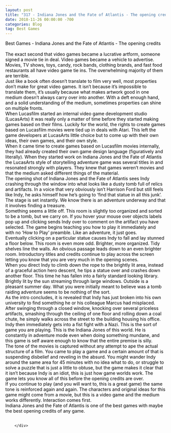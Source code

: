 ```yaml
---
layout: post
title: "317 - Indiana Jones and the Fate of Atlantis - The opening credits"
date: 2018-11-26 00:00:00 -700
categories: Blog
tag: Best Games
---
```


<div class="blog-content">
				<div class="paragraph"><span><span style="color:rgb(0, 0, 0)">Best Games - Indiana Jones and the Fate of Atlantis - The opening credits</span></span><br><span></span><br><span><span style="color:rgb(0, 0, 0)">The exact second that video games became a lucrative artform, someone signed a movie tie in deal. Video games became a vehicle to advertise. Movies, TV shows, toys, candy, rock bands, clothing brands, and fast food restaurants all have video game tie ins. The overwhelming majority of them are terrible. </span></span><br><span></span><span><span style="color:rgb(0, 0, 0)">Just like a book often doesn&rsquo;t translate to film very well, most properties don&rsquo;t make for great video games. It isn&rsquo;t because it&rsquo;s impossible to translate them, it&rsquo;s usually because what makes artwork good in one medium doesn&rsquo;t always carry over into another. With a deft enough hand, and a solid understanding of the medium, sometimes properties can shine on multiple fronts. </span></span><br><span></span><span><span style="color:rgb(0, 0, 0)">When Lucasfilm started an internal video game development studio (LucasArts) it was really only a matter of time before they started making games based on their films. Luckily for the world, the rights to create games based on Lucasfilm movies were tied up in deals with Atari. This left the game developers at LucasArts little choice but to come up with their own ideas, their own games, and their own style. </span></span><br><span></span><span><span style="color:rgb(0, 0, 0)">When it came time to create games based on Lucasfilm movies internally, they had already created their own game design language (figuratively and literally). When they started work on Indiana Jones and the Fate of Atlantis the LucasArts style of storytelling adventure game was several titles in and resonated strongly with players. They knew that games weren&rsquo;t movies and that the medium asked different things of the material. </span></span><br><span></span><span><span style="color:rgb(0, 0, 0)">The opening shot of Indiana Jones and the Fate of Atlantis sees Indy crashing through the window into what looks like a dusty tomb full of relics and artifacts. In a voice that very obviously isn&rsquo;t Harrison Ford but still feels like Indy, he asks himself how he&rsquo;s going to &lsquo;find that statue in all this junk&rsquo;. The stage is set instantly. We know there is an adventure underway and that it involves finding a treasure. </span></span><br><span></span><span><span style="color:rgb(0, 0, 0)">Something seems a little off. This room is slightly too organized and sorted to be a tomb, but we carry on. If you hover your mouse over objects labels pop up and clicking sends Indy over to comment on the artifact you have selected. The game begins teaching you how to play it immediately and with no &lsquo;How to Play&rsquo; preamble. Like an adventure, it just goes.</span></span><br><span></span><span><span style="color:rgb(0, 0, 0)">Eventually clicking on a particular statue causes Indy to fall and lay stunned a floor below. This room is even more odd. Brighter, more organized. Tidy shelves line the walls. An obvious passage leads down to an even brighter room. Introductory titles and credits continue to play across the screen letting you know that you are very much in the opening scenes.</span></span><br><span></span><span><span style="color:rgb(0, 0, 0)">When you direct Indy to climb down the rope to the brightly lit area, instead of a graceful action hero descent, he tips a statue over and crashes down another floor. This time he has fallen into a fairly standard looking library. Brightly lit by the sun streaming through large windows. Outside is a pleasant summer day. What you were initially meant to believe was a tomb raiding adventure seems to be nothing of the sort. </span></span><br><span></span><span><span style="color:rgb(0, 0, 0)">As the intro concludes, it is revealed that Indy has just broken into his own university to find something he or his colleague Marcus had misplaced. After swinging through a closed window, knocking over several priceless artifacts, smashing through the ceiling of one floor and rolling down a coal chute, he simply walks across the street to the building housing his office. Indy then immediately gets into a fist fight with a Nazi. This is the sort of game you are playing. This is the Indiana Jones of this world. He is constantly in adventure mode even when doing something mundane, and this game is self aware enough to know that the entire premise&nbsp;is silly.</span></span><br><span></span><span><span style="color:rgb(0, 0, 0)">The tone of the movies is captured without any attempt to ape the actual structure of a film. You came to play a game and a certain amount of that is suspending disbelief and reveling in the absurd. You might wander Indy around the same area for 45 minutes with no idea what to do, or struggle to solve a puzzle that is just a little to obtuse, but the game makes it clear that it isn&rsquo;t because Indy is an idiot, this is just how game worlds work. The game lets you know all of this before the opening credits are over.</span></span><br><span></span><span><span style="color:rgb(0, 0, 0)">If you continue to play (and you will want to, this is a great game) the same tone is reinforced again and again. The characters and original ideas for this game might come from a movie, but this is a video game and the medium works differently. Interaction comes first. </span></span><br><span></span><span><span style="color:rgb(0, 0, 0)">Indiana Jones and the Fate of Atlantis is one of the best games with maybe the best opening credits of any game.</span></span><br><span></span><br></div>

		</div>
        
